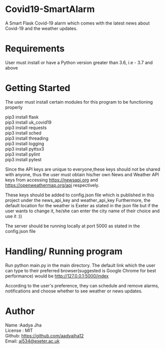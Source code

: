 # Covid19-SmartAlarm
A Smart Flask Covid-19 alarm which comes with the latest news about Covid-19 and the weather updates.

# Requirements
User must install or have a Python version greater than 3.6, i.e - 3.7 and above

# Getting Started
The user must install certain modules for this program to be functioning properly

pip3 install flask <br>
pip3 install uk_covid19 <br>
pip3 install requests <br>
pip3 install sched <br>
pip3 install threading <br>
pip3 install logging <br>
pip3 install pyttsx3 <br>
pip3 install pylint <br>
pip3 install pytest <br>

Since the API keys are unique to everyone,these keys should not be shared with anyone, thus the user must obtain his/her own News and Weather API keys from accessing https://newsapi.org and https://openweathermap.org/api respectively.

These keys should be added to config.json file which is published in this project under the news_api_key and weather_api_key
Furthermore, the default location for the weather is Exeter as stated in the json file but if the user wants to change it, he/she can enter the city name of their choice and use it :))

The server should be running locally at port 5000 as stated in the config.json file

# Handling/ Running program
Run python main.py in the main directory. The default link which the user can type to their preferred browser(suggested is Google Chrome for best performance) would be http://127.0.0.1:5000/index

According to the user's preference, they can schedule and remove alarms, notifications and choose whether to see weather or news updates.

# Author
Name :Aadya Jha <br>
License : MIT <br>
Github: https://github.com/aadyajha12 <br>
Email: aj534@exeter.ac.uk
